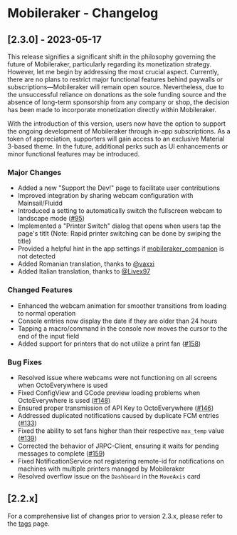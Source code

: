 # Mobileraker - Changelog

## [2.3.0] - 2023-05-17

This release signifies a significant shift in the philosophy governing the future of Mobileraker, particularly regarding
its monetization strategy. However, let me begin by addressing the most crucial aspect. Currently, there are no plans to
restrict major functional features behind paywalls or subscriptions—Mobileraker will remain open source. Nevertheless,
due to the unsuccessful reliance on donations as the sole funding source and the absence of long-term sponsorship from
any company or shop, the decision has been made to incorporate monetization directly within Mobileraker.

With the introduction of this version, users now have the option to support the ongoing development of Mobileraker
through in-app subscriptions. As a token of appreciation, supporters will gain access to an exclusive Material 3-based
theme. In the future, additional perks such as UI enhancements or minor functional features may be introduced.

### Major Changes

- Added a new "Support the Dev!" page to facilitate user contributions
- Improved integration by sharing webcam configuration with Mainsail/Fluidd
- Introduced a setting to automatically switch the fullscreen webcam to landscape
  mode ([#95](https://github.com/Clon1998/mobileraker/issues/95))
- Implemented a "Printer Switch" dialog that opens when users tap the page's titlt (Note: Rapid printer switching can be
  done by swiping the title)
- Provided a helpful hint in the app settings
  if [mobileraker_companion](https://github.com/Clon1998/mobileraker_companion) is not detected
- Added Romanian translation, thanks to [@vaxxi](https://github.com/vaxxi)
- Added Italian translation, thanks to [@Livex97](https://github.com/Livex97)

### Changed Features

- Enhanced the webcam animation for smoother transitions from loading to normal operation
- Console entries now display the date if they are older than 24 hours
- Tapping a macro/command in the console now moves the cursor to the end of the input field
- Added support for printers that do not utilize a print
  fan ([#158](https://github.com/Clon1998/mobileraker/issues/158))

### Bug Fixes

- Resolved issue where webcams were not functioning on all screens when OctoEverywhere is used
- Fixed ConfigView and GCode preview loading problems when OctoEverywhere is
  used ([#148](https://github.com/Clon1998/mobileraker/issues/148))
- Ensured proper transmission of API Key to OctoEverywhere ([#146](https://github.com/Clon1998/mobileraker/issues/146))
- Addressed duplicated notifications caused by duplicate FCM
  entries ([#133](https://github.com/Clon1998/mobileraker/issues/133))
- Fixed the ability to set fans higher than their respective `max_temp`
  value ([#139](https://github.com/Clon1998/mobileraker/issues/139))
- Corrected the behavior of JRPC-Client, ensuring it waits for pending messages to
  complete ([#159](https://github.com/Clon1998/mobileraker/issues/159))
- Fixed NotificationService not registering remote-id for notifications on machines with multiple printers managed by
  Mobileraker
- Resolved overflow issue on the `Dashboard` in the `MoveAxis` card

## [2.2.x]

For a comprehensive list of changes prior to version 2.3.x, please refer to
the [tags](https://github.com/Clon1998/mobileraker/releases) page.
